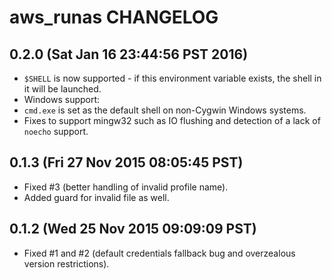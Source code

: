 aws_runas CHANGELOG
====================

0.2.0 (Sat Jan 16 23:44:56 PST 2016)
-------------------------------------

 * `$SHELL` is now supported - if this environment variable exists, the shell
   in it will be launched.
 * Windows support:
  * `cmd.exe` is set as the default shell on non-Cygwin Windows systems.
  * Fixes to support mingw32 such as IO flushing and detection of a lack of
    `noecho` support.

0.1.3 (Fri 27 Nov 2015 08:05:45 PST)
-------------------------------------

 * Fixed #3 (better handling of invalid profile name).
 * Added guard for invalid file as well.

0.1.2 (Wed 25 Nov 2015 09:09:09 PST)
-------------------------------------

 * Fixed #1 and #2 (default credentials fallback bug and overzealous version
   restrictions).
